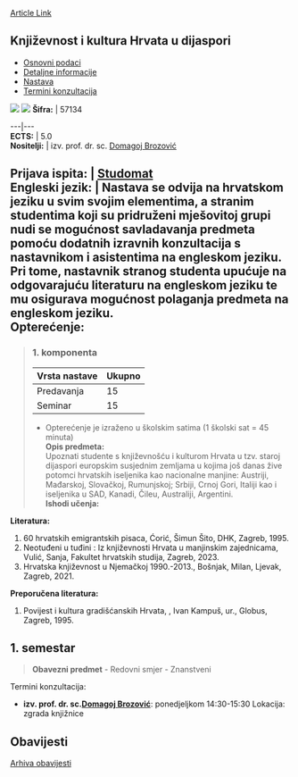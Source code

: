 [Article Link](https://www.fhs.hr/predmet/kkhud)

## Književnost i kultura Hrvata u dijaspori
  * [Osnovni podaci](https://www.fhs.hr/predmet/kkhud#v1id-904828_184528_1_0 "Osnovni podaci")
  * [Detaljne informacije](https://www.fhs.hr/predmet/kkhud#v1id-904828_184528_1_1 "Detaljne informacije")
  * [Nastava](https://www.fhs.hr/predmet/kkhud#v1id-904828_184528_1_2 "Nastava")
  * [Termini konzultacija](https://www.fhs.hr/predmet/kkhud#v1id-904828_184528_1_3 "Termini konzultacija")


[![](https://www.fhs.hr/img/flags/gif/hr.gif)](https://www.fhs.hr/predmet/kkhud) [![](https://www.fhs.hr/img/flags/gif/gb.gif)](https://www.fhs.hr/en/course/lacotcitd)
**Šifra:** |  57134  
  
---|---  
**ECTS:** |  5.0   
**Nositelji:** |  izv. prof. dr. sc. [Domagoj Brozović](https://www.fhs.hr/djelatnik/domagoj.brozovic)   
  
**Prijava ispita:** |  [Studomat](http://www.isvu.hr/studomat)  
**Engleski jezik:** |  Nastava se odvija na hrvatskom jeziku u svim svojim elementima, a stranim studentima koji su pridruženi mješovitoj grupi nudi se mogućnost savladavanja predmeta pomoću dodatnih izravnih konzultacija s nastavnikom i asistentima na engleskom jeziku. Pri tome, nastavnik stranog studenta upućuje na odgovarajuću literaturu na engleskom jeziku te mu osigurava mogućnost polaganja predmeta na engleskom jeziku.   
**Opterećenje:**  
---  
> ### 1. komponenta
> | Vrsta nastave | Ukupno  
> ---|---  
> Predavanja | 15  
> Seminar | 15  
> * Opterećenje je izraženo u školskim satima (1 školski sat = 45 minuta)   
**Opis predmeta:**  
> Upoznati studente s književnošću i kulturom Hrvata u tzv. staroj dijaspori europskim susjednim zemljama u kojima još danas žive potomci hrvatskih iseljenika kao nacionalne manjine: Austriji, Mađarskoj, Slovačkoj, Rumunjskoj; Srbiji, Crnoj Gori, Italiji kao i iseljenika u SAD, Kanadi, Čileu, Australiji, Argentini.  
**Ishodi učenja:**  

  
**Literatura:**  
  1. 60 hrvatskih emigrantskih pisaca, Ćorić, Šimun Šito, DHK, Zagreb, 1995. 
  2. Neotuđeni u tuđini : Iz književnosti Hrvata u manjinskim zajednicama, Vulić, Sanja, Fakultet hrvatskih studija, Zagreb, 2023. 
  3. Hrvatska književnost u Njemačkoj 1990.-2013., Bošnjak, Milan, Ljevak, Zagreb, 2021. 

  
**Preporučena literatura:**  
  1. Povijest i kultura gradišćanskih Hrvata, , Ivan Kampuš, ur., Globus, Zagreb, 1995.

  
**1. semestar**  
---  
> **Obavezni predmet** - Redovni smjer - Znanstveni  
>   
Termini konzultacija: 
  * **izv. prof. dr. sc.[Domagoj Brozović](https://www.fhs.hr/djelatnik/domagoj.brozovic)**: 
ponedjeljkom 14:30-15:30
Lokacija: zgrada knjižnice 


## Obavijesti
[Arhiva obavijesti](https://www.fhs.hr/predmet/kkhud?@=20p35#news_81004 "Arhiva obavijesti")

